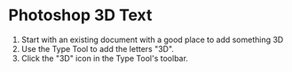 # Photoshop 3D Text

1. Start with an existing document with a good place to add something 3D
2. Use the Type Tool to add the letters "3D".
3. Click the "3D" icon in the Type Tool's toolbar.